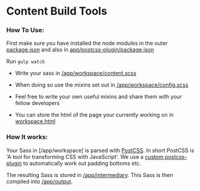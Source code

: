 # Content Build Tools

### How To Use:

First make sure you have installed the node modules in the outer [package.json](/package.json) and also in [app/postcss-plugin/package.json](app/postcss-plugin/package.json)

Run ```gulp watch```

- Write your sass in [/app/workspace/content.scss](/app/workspace/content.scss)
- When doing so use the mixins set out in [/app/workspace/config.scss](/app/workspace/config.scss)

- Feel free to write your own useful mixins and share them with your fellow developers

- You can store the html of the page your currently working on in [workspace.html](/app/workspace/workspace.html)

### How It works:

Your Sass in [/app/workspace] is parsed with [PostCSS](http://postcss.org/).
In short PostCSS is 'A tool for transforming CSS with JavaScript'.
We use a [custom postcss-plugin](/app/postcss-plugin/index.js) to automatically work out padding bottoms etc.

The resulting Sass is stored in [/app/intermediary](/app/intermediary).
This Sass is then compiled into [/app/output](/app/output).


